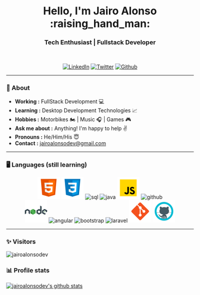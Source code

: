 <h1 align="center"> Hello, I'm Jairo Alonso :raising_hand_man: </h1>

<h3 align="center">  Tech Enthusiast | Fullstack Developer </h3> <br>

<p align="center"> 
<a href="https://www.linkedin.com/in/jairoalonsodev/"><img alt="LinkedIn" src="https://img.shields.io/badge/-Jairo_Alonso-blue?style=flat-square&logo=Linkedin&logoColor=white&link=https://www.linkedin.com/in/jairoalonsodev/"></a>
<a href="https://twitter.com/jairoalonsodev"><img alt="Twitter" src="https://img.shields.io/badge/-jairoalonsodev-1ca0f1?style=flat-square&logo=twitter&logoColor=white&link=https://twitter.com/jairoalonsodev"></a>
<a href="https://github.com/jairoalonsodev"><img alt="Github" src="https://img.shields.io/badge/-jairoalonsodev-black?style=flat-square&logo=github&logoColor=white&link=https://github.com/jairoalonsodev"></a>
</p>

---------------------------------------------------------------------------------------------------------------------------------------------------------------------------------
### 🤔 About
-  **Working :**  FullStack Development :computer:
-  **Learning :** Desktop Development Technologies 📈
-  **Hobbies :** Motorbikes :motorcycle: | Music :headphones: | Games :video_game:
-  **Ask me about :** Anything! I'm happy to help :v: 
-  **Pronouns :** He/Him/His :innocent:
-  **Contact :** jairoalonsodev@gmail.com

---------------------------------------------------------------------------------------------------------------------------------------------------------------------------------
### :desktop_computer: Languages (still learning)
<p align="center">
  <img style="margin: auto;" src="https://raw.githubusercontent.com/sachinverma53121/sachinverma53121/master/icons/html5.png" alt=html5 width="60" height="60"/> 
  <img style="margin: auto;" src="https://raw.githubusercontent.com/sachinverma53121/sachinverma53121/master/icons/css3.png" alt=css3 width="60" height="60"/>
  <img style="margin: auto;" src="https://imgs.search.brave.com/pWdT72k82a1p_dLgYcZJZZSQk3fhrTjqj8XmAGRDq9U/rs:fit:1200:1200:1/g:ce/aHR0cHM6Ly9sb2dv/ZG93bmxvYWQub3Jn/L3dwLWNvbnRlbnQv/dXBsb2Fkcy8yMDE2/LzEwL215c3FsLWxv/Z28tMS5wbmc" alt=sql width="80" height="60"/>
  <img style="margin: auto;" src="https://cdn-icons-png.flaticon.com/512/226/226777.png" alt=java width="60" height="60"/>
  <img style="margin: auto;" src="https://raw.githubusercontent.com/sachinverma53121/sachinverma53121/master/icons/js.png" alt=javascript width="60" height="60"/>
  <img style="margin: auto;"  src="https://imgs.search.brave.com/z_Pe1xwcs_5QAZpaCylq_fyoAYzMivpEGpyO6eo8Ji0/rs:fit:1200:1200:1/g:ce/aHR0cHM6Ly9sb2dv/cy1kb3dubG9hZC5j/b20vd3AtY29udGVu/dC91cGxvYWRzLzIw/MTYvMDkvUEhQX2xv/Z28ucG5n" alt=github width="80" height="60"/>
  <br>
  <img style="margin: auto;" src="https://raw.githubusercontent.com/sachinverma53121/sachinverma53121/master/icons/node.png" alt=nodejs width="60" height="60"/>
  <img style="margin: auto;" src="https://imgs.search.brave.com/YlS5VuWzZvKwp2RgiANLb12xGWHVnPPV6Id32uidwng/rs:fit:1200:1200:1/g:ce/aHR0cHM6Ly9jZG4u/ZnJlZWJpZXN1cHBs/eS5jb20vbG9nb3Mv/bGFyZ2UvMngvYW5n/dWxhci1pY29uLTEt/bG9nby1wbmctdHJh/bnNwYXJlbnQucG5n" alt=angular width="60" height="60"/>
  <img style="margin: auto;" src="https://imgs.search.brave.com/3LWweo1dZJaJhT_PmbhmpHMU-NVEL3cZHvv-amjuKKk/rs:fit:512:512:1/g:ce/aHR0cHM6Ly9jZG4u/aWNvbi1pY29ucy5j/b20vaWNvbnMyLzI0/MTUvUE5HLzUxMi9i/b290c3RyYXBfcGxh/aW5fbG9nb19pY29u/XzE0NjYxOS5wbmc" alt=bootstrap width="60" height="60"/>
  <img style="margin: auto;" src="https://imgs.search.brave.com/GyzdbjDKxhZxokLIu34lL9F_7aaXvqWA4AVflIhWgdE/rs:fit:512:512:1/g:ce/aHR0cHM6Ly9jZG4u/aWNvbi1pY29ucy5j/b20vaWNvbnMyLzI0/MTUvUE5HLzUxMi9s/YXJhdmVsX3BsYWlu/X3dvcmRtYXJrX2xv/Z29faWNvbl8xNDY0/MzkucG5n" alt=laravel width="60" height="60"/>
  <img style="margin: auto;" src="https://raw.githubusercontent.com/sachinverma53121/sachinverma53121/master/icons/git.png" alt=git width="60" height="60"/>
  <img style="margin: auto;" src="https://raw.githubusercontent.com/sachinverma53121/sachinverma53121/master/icons/github.png" alt=github width="60" height="60"/>
 
</p>

---------------------------------------------------------------------------------------------------------------------------------------------------------------------------------
### ✨ Visitors 

<p align="left"> <img src="https://komarev.com/ghpvc/?username=jairoalonsodev" alt="jairoalonsodev" /> </p>

### 📊 Profile stats

[![jairoalonsodev's github stats](https://github-readme-stats.vercel.app/api?username=jairoalonsodev&show_icons=true&title_color=fff&icon_color=79ff97&text_color=9f9f9f&bg_color=151515)](https://github.com/jairoalonsodev/github-readme-stats)

